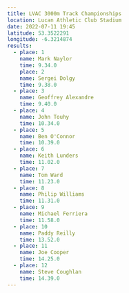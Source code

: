 ```yaml
---
title: LVAC 3000m Track Championships 
location: Lucan Athletic Club Stadium  
date: 2022-07-11 19:45
latitude: 53.3522291
longitude: -6.3214874
results:
  - place: 1
    name: Mark Naylor
    time: 9.34.0
    place: 2
    name: Sergei Dolgy
    time: 9.38.0
  - place: 3
    name: Geoffrey Alexandre
    time: 9.40.0
  - place: 4
    name: John Touhy
    time: 10.34.0
  - place: 5
    name: Ben O'Connor
    time: 10.39.0
  - place: 6
    name: Keith Lunders
    time: 11.02.0
  - place: 7
    name: Tom Ward
    time: 11.23.0
  - place: 8
    name: Philip Williams
    time: 11.31.0
  - place: 9
    name: Michael Ferriera 
    time: 11.58.0
  - place: 10
    name: Paddy Reilly 
    time: 13.52.0
  - place: 11
    name: Joe Cooper 
    time: 14.25.0
  - place: 12
    name: Steve Coughlan 
    time: 14.39.0
---
```

